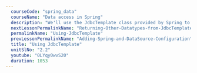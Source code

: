 ```yaml
---
  courseCode: "spring_data"
  courseName: "Data access in Spring"
  description: "We'll use the JdbcTemplate class provided by Spring to implement a DAO method. We'll see how using the template class makes the DAO methods simple, and how it takes care of much of the boilerplate code we'd have to write otherwise."
  nextLessonPermalinkName: "Returning-Other-Datatypes-from-JdbcTemplate"
  permalinkName: "Using-JdbcTemplate"
  prevLessonPermalinkName: "Adding-Spring-and-DataSource-Configuration"
  title: "Using JdbcTemplate"
  unitSlNo: "2.2"
  youtube: "0LYqy0wvS20"
  duration: 1053
---
```

